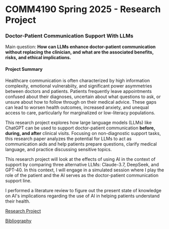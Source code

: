 # COMM4190 Spring 2025 - Research Project

### Doctor-Patient Communication Support With LLMs

Main question: **How can LLMs enhance doctor-patient communication without replacing the clinician, and what are the associated benefits, risks, and ethical implications.**


#### Project Summary 

Healthcare communication is often characterized by high information complexity, emotional vulnerabiity, and significant power asymmetries between doctors and patients. Patients frequently leave appointments confused about their diagnoses, uncertain about what questions to ask, or unsure about how to follow through on their medical advice. These gaps can lead to worsen health outcomes, increased anxiety, and unequal access to care, particularly for marginalized or low-literacy populations.

This research project explores how large language models (LLMs) like ChatGPT can be used to support doctor-patient communication **before, during, and after** clinical visits. Focusing on non-diagnostic support tasks, this research paper analyzes the potential for LLMs to act as communication aids and help patients prepare questions, clarify medical language, and practice discussing sensitive topics. 


This research project will look at the effects of using AI  in the context of support by comparing three alternative LLMs: Claude-3.7, DeepSeek, and GPT-40. In this context, I will engage in a simulated session where I play the role of the patient and the AI serves as the doctor-patient communication support line.

I performed a literature review to figure out the present state of knowledge on AI's implications regarding the use of AI in helping patients understand their health.

[Research Project](/Research_Paper.ipynb)


[Bibliography](/Bibliography.md)





